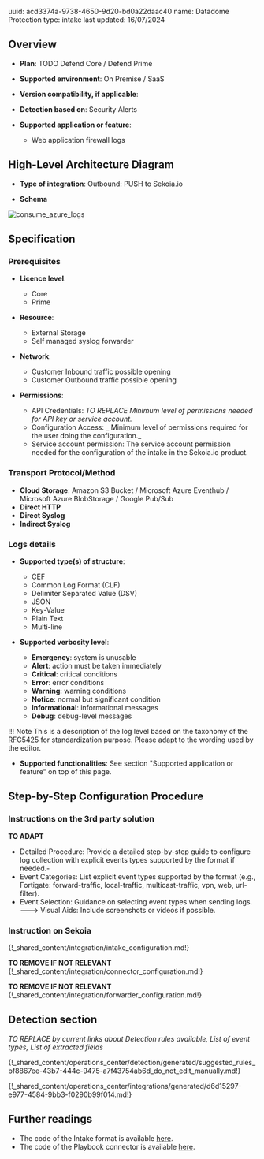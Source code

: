 uuid: acd3374a-9738-4650-9d20-bd0a22daac40
name: Datadome Protection
type: intake
last updated: 16/07/2024

## Overview

- **Plan**: TODO Defend Core / Defend Prime
- **Supported environment**: On Premise / SaaS
- **Version compatibility, if applicable**:

- **Detection based on**: Security Alerts
- **Supported application or feature**:
    - Web application firewall logs


## High-Level Architecture Diagram

- **Type of integration**: Outbound: PUSH to Sekoia.io

- **Schema**

![consume_azure_logs](/assets/integration/integration_catalog/<techno_name>/image.png)

## Specification

### Prerequisites

- **Licence level**:
    - Core
    - Prime

- **Resource**:
    - External Storage
    - Self managed syslog forwarder

- **Network**:
    - Customer Inbound traffic possible opening
    - Customer Outbound traffic possible opening

- **Permissions**:
    - API Credentials: _TO REPLACE Minimum level of permissions needed for API key or service account._
    - Configuration Access:  _ Minimum level of permissions required for the user doing the configuration._
    - Service account permission: The service account permission needed  for the configuration of the intake in the Sekoia.io product.

### Transport Protocol/Method

- **Cloud Storage**: Amazon S3 Bucket / Microsoft Azure Eventhub / Microsoft Azure BlobStorage / Google Pub/Sub
- **Direct HTTP**
- **Direct Syslog**
- **Indirect Syslog**

### Logs details

- **Supported type(s) of structure**:
    - CEF
    - Common Log Format (CLF)
    - Delimiter Separated Value (DSV)
    - JSON
    - Key-Value
    - Plain Text
    - Multi-line

- **Supported verbosity level**:
    - **Emergency**: system is unusable
    - **Alert**: action must be taken immediately
    - **Critical**: critical conditions
    - **Error**: error conditions
    - **Warning**: warning conditions
    - **Notice**: normal but significant condition
    - **Informational**: informational messages
    - **Debug**: debug-level messages

!!! Note
    This is a description of the log level based on the taxonomy of the [RFC5425](https://datatracker.ietf.org/doc/html/rfc5424) for standardization purpose. Please adapt to the wording used by the editor.

- **Supported functionalities**: See section "Supported application or feature" on top of this page.
## Step-by-Step Configuration Procedure

### Instructions on the 3rd party solution

__TO ADAPT__
- Detailed Procedure: Provide a detailed step-by-step guide to configure log collection with explicit events types supported by the format if needed.-
- Event Categories: List explicit event types supported by the format (e.g., Fortigate: forward-traffic, local-traffic, multicast-traffic, vpn, web, url-filter).
- Event Selection: Guidance on selecting event types when sending logs.
---> Visual Aids: Include screenshots or videos if possible.

### Instruction on Sekoia

{!_shared_content/integration/intake_configuration.md!}

__TO REMOVE IF NOT RELEVANT__
{!_shared_content/integration/connector_configuration.md!}

__TO REMOVE IF NOT RELEVANT__
{!_shared_content/integration/forwarder_configuration.md!}

## Detection section

_TO REPLACE by current links about Detection rules available, List of event types, List of extracted fields_

{!_shared_content/operations_center/detection/generated/suggested_rules_bf8867ee-43b7-444c-9475-a7f43754ab6d_do_not_edit_manually.md!}

{!_shared_content/operations_center/integrations/generated/d6d15297-e977-4584-9bb3-f0290b99f014.md!}

## Further readings

- The code of the Intake format is available [here](https://github.com/SEKOIA-IO/intake-formats/tree/main/__CHANGE_ME__).
- The code of the Playbook connector is available [here](https://github.com/SEKOIA-IO/automation-library/tree/main/__CHANGE_ME__).

